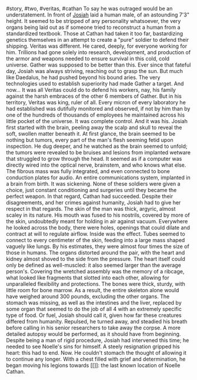 #story, #two, #veritas, #cathan 
To say he was outraged would be an understatement. In front of [Josiah](The%20Fall%20and%20Rise%20of%20Gather/Information/Notable%20Characters.md#^2faa7e) laid a human male, of an astounding 7'3" height. It seemed to be stripped of any personality whatsoever, the very organs being laid out as if someone tried to reconstruct a human from a standardized textbook. Those at Cathan had taken it too far, bastardizing genetics themselves in an attempt to create a "pure" soldier to defend their shipping. Veritas was different. He cared, deeply, for everyone working for him. Trillions had gone solely into research, development, and production of the armor and weapons needed to ensure survival in this cold, cold universe. Gather was supposed to be better than this. Ever since that fateful day, Josiah was always striving, reaching out to grasp the sun. But much like Daedalus, he had pushed beyond his bound
aries. The very technologies used to establish superiority had made Gather a target. And now... It was all Veritas could do to defend his workers, nay, his family against the harsh embraces of the other 6 members of Gather. But in his territory, Veritas was king, ruler of all. Every micron of every laboratory he had established was dutifully monitored and observed, if not by him than by one of the hundreds of thousands of employees he maintained across his little pocket of the universe. It was complete control. And it was his.
Josiah first started with the brain, peeling away the scalp and skull to reveal the soft, swollen matter beneath it. At first glance, the brain seemed to be nothing but tumors, every part of the man's flesh seeming fetid upon inspection. He dug deeper, and he watched as the brain seemed to unfold; the tumors were revealed to be bruises and lesions from implanted wetware that struggled to grow through the head. It seemed as if a computer was directly wired into the optical nerve, brainstem, and who knows what else. The fibrous mass was fully integrated, and even connected to bone conduction plates for audio. An entire communications system, implanted in a brain from birth. It was sickening. None of these soldiers were given a choice, just constant conditioning and surgeries until they became the perfect weapon.
In that regard, Cathan had succeeded. Despite their disagreements, and her crimes against humanity, Josiah had to give her respect in that regards. The skin of the man was thick, argyric, almost scaley in its nature. His mouth was fused to his nostrils, covered by more of the skin, undoubtedly meant for holding in air against vacuum. Everywhere he looked across the body, there were holes, openings that could dilate and contract at will to regulate airflow. Inside was the effect.
Tubes seemed to connect to every centimeter of the skin, feeding into a large mass shaped vaguely like lungs. By his estimates, they were almost four times the size of those in humans. The organs distorted around the pair, with the heart and kidney almost shoved to the side from the pressure. The heart itself could only be defined as well-muscled: it also seemed larger than the average person's. Covering the wretched assembly was the memory of a ribcage, what looked like fragments that slotted into each other, allowing for unparalleled flexibility and protections. The bones were thick, sturdy, with little room for bone marrow. As a result, the entire skeleton alone would have weighed around 300 pounds, excluding the other organs. The stomach was missing, as well as the intestines and the liver, replaced by some organ that seemed to do the job of all 4 with an extremely specific type of food. Or fuel, Josiah should call it, given how far these creatures differed from humanity. 
Repulsed, he turned away, and steadied his breath before calling in his senior researchers to take away the corpse. A more detailed autopsy would be performed, as it should have from beginning. Despite being a man of rigid procedure, Josiah had intervened this time; he needed to see Noelle's sins for himself. A steely resignation gripped his heart: this had to end. Now. He couldn't stomach the thought of allowing it to continue any longer. With a chest filled with grief and determination, he began moving his legions towards [[]]: the last known location of Noelle Cathan.